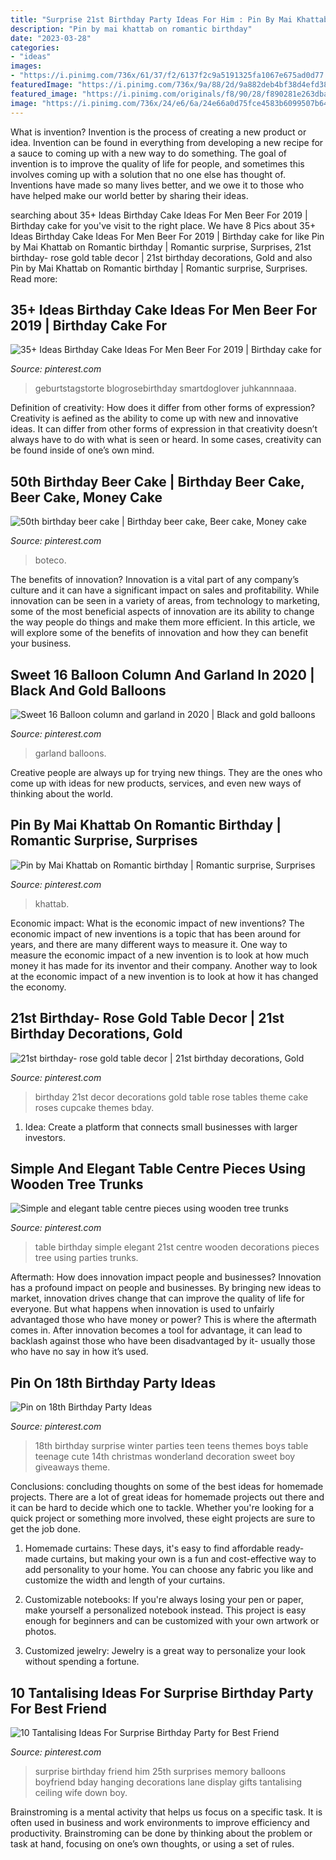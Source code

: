 ```yaml
---
title: "Surprise 21st Birthday Party Ideas For Him : Pin By Mai Khattab On Romantic Birthday"
description: "Pin by mai khattab on romantic birthday"
date: "2023-03-28"
categories:
- "ideas"
images:
- "https://i.pinimg.com/736x/61/37/f2/6137f2c9a5191325fa1067e675ad0d77.jpg"
featuredImage: "https://i.pinimg.com/736x/9a/88/2d/9a882deb4bf38d4efd383277adcbc698.jpg"
featured_image: "https://i.pinimg.com/originals/f8/90/28/f890281e263dba18b2f8aa3291760b66.jpg"
image: "https://i.pinimg.com/736x/24/e6/6a/24e66a0d75fce4583b6099507b64851a.jpg"
---
```



What is invention?
Invention is the process of creating a new product or idea. Invention can be found in everything from developing a new recipe for a sauce to coming up with a new way to do something. The goal of invention is to improve the quality of life for people, and sometimes this involves coming up with a solution that no one else has thought of. Inventions have made so many lives better, and we owe it to those who have helped make our world better by sharing their ideas.

	

		
searching about 35+ Ideas Birthday Cake Ideas For Men Beer For 2019 | Birthday cake for you've visit to the right place. We have 8 Pics about 35+ Ideas Birthday Cake Ideas For Men Beer For 2019 | Birthday cake for like Pin by Mai Khattab on Romantic birthday | Romantic surprise, Surprises, 21st birthday- rose gold table decor | 21st birthday decorations, Gold and also Pin by Mai Khattab on Romantic birthday | Romantic surprise, Surprises. Read more:
		
    
## 35+ Ideas Birthday Cake Ideas For Men Beer For 2019 | Birthday Cake For

<img loading=lazy src="https://i.pinimg.com/736x/27/2e/e8/272ee893e404f640c91f3f357d1088e5.jpg" onerror="this.onerror=null;this.src='https://tse4.mm.bing.net/th?id=OIP.vcx3yKB3uzWYprInILKLxQAAAA&amp;pid=15.1';" alt="35+ Ideas Birthday Cake Ideas For Men Beer For 2019 | Birthday cake for">

_Source: pinterest.com_

>geburtstagstorte blogrosebirthday smartdoglover juhkannnaaa. 

	

Definition of creativity: How does it differ from other forms of expression?
Creativity is aefined as the ability to come up with new and innovative ideas. It can differ from other forms of expression in that creativity doesn’t always have to do with what is seen or heard. In some cases, creativity can be found inside of one’s own mind.

    
## 50th Birthday Beer Cake | Birthday Beer Cake, Beer Cake, Money Cake

<img loading=lazy src="https://i.pinimg.com/originals/f8/90/28/f890281e263dba18b2f8aa3291760b66.jpg" onerror="this.onerror=null;this.src='https://tse4.mm.bing.net/th?id=OIP.hBZ-Na2jESVJJd2reNd34AHaJ4&amp;pid=15.1';" alt="50th birthday beer cake | Birthday beer cake, Beer cake, Money cake">

_Source: pinterest.com_

>boteco. 

	

The benefits of innovation?
Innovation is a vital part of any company’s culture and it can have a significant impact on sales and profitability. While innovation can be seen in a variety of areas, from technology to marketing, some of the most beneficial aspects of innovation are its ability to change the way people do things and make them more efficient. In this article, we will explore some of the benefits of innovation and how they can benefit your business.

    
## Sweet 16 Balloon Column And Garland In 2020 | Black And Gold Balloons

<img loading=lazy src="https://i.pinimg.com/736x/9a/88/2d/9a882deb4bf38d4efd383277adcbc698.jpg" onerror="this.onerror=null;this.src='https://tse3.mm.bing.net/th?id=OIP.r9TkSw07Hw-Z-SR1H9RJagHaJ3&amp;pid=15.1';" alt="Sweet 16 Balloon column and garland in 2020 | Black and gold balloons">

_Source: pinterest.com_

>garland balloons. 

	

Creative people are always up for trying new things. They are the ones who come up with ideas for new products, services, and even new ways of thinking about the world.

    
## Pin By Mai Khattab On Romantic Birthday | Romantic Surprise, Surprises

<img loading=lazy src="https://i.pinimg.com/736x/61/37/f2/6137f2c9a5191325fa1067e675ad0d77.jpg" onerror="this.onerror=null;this.src='https://tse4.mm.bing.net/th?id=OIP.cOI_nK-ueFUYaTUlcA6sMgHaNK&amp;pid=15.1';" alt="Pin by Mai Khattab on Romantic birthday | Romantic surprise, Surprises">

_Source: pinterest.com_

>khattab. 

	

Economic impact: What is the economic impact of new inventions?
The economic impact of new inventions is a topic that has been around for years, and there are many different ways to measure it. One way to measure the economic impact of a new invention is to look at how much money it has made for its inventor and their company. Another way to look at the economic impact of a new invention is to look at how it has changed the economy.

    
## 21st Birthday- Rose Gold Table Decor | 21st Birthday Decorations, Gold

<img loading=lazy src="https://i.pinimg.com/736x/89/1a/7e/891a7ed2aef322d62a8f77893ac5097d.jpg" onerror="this.onerror=null;this.src='https://tse1.mm.bing.net/th?id=OIP.HmXj9jnTP4LVun6YFMEGUQHaNK&amp;pid=15.1';" alt="21st birthday- rose gold table decor | 21st birthday decorations, Gold">

_Source: pinterest.com_

>birthday 21st decor decorations gold table rose tables theme cake roses cupcake themes bday. 

	

1. Idea: Create a platform that connects small businesses with larger investors.

    
## Simple And Elegant Table Centre Pieces Using Wooden Tree Trunks

<img loading=lazy src="https://i.pinimg.com/736x/24/e6/6a/24e66a0d75fce4583b6099507b64851a.jpg" onerror="this.onerror=null;this.src='https://tse1.mm.bing.net/th?id=OIP.Rq92ti2QCPc51WD0R0kmDQHaNK&amp;pid=15.1';" alt="Simple and elegant table centre pieces using wooden tree trunks">

_Source: pinterest.com_

>table birthday simple elegant 21st centre wooden decorations pieces tree using parties trunks. 

	

Aftermath: How does innovation impact people and businesses?
Innovation has a profound impact on people and businesses. By bringing new ideas to market, innovation drives change that can improve the quality of life for everyone. But what happens when innovation is used to unfairly advantaged those who have money or power? This is where the aftermath comes in. After innovation becomes a tool for advantage, it can lead to backlash against those who have been disadvantaged by it- usually those who have no say in how it’s used.

    
## Pin On 18th Birthday Party Ideas

<img loading=lazy src="https://i.pinimg.com/originals/7e/73/a2/7e73a2d319c94ad38ee246e30ecd09c6.jpg" onerror="this.onerror=null;this.src='https://tse2.mm.bing.net/th?id=OIP.hsUApkdxWe2JZlsLdETKnAHaJ3&amp;pid=15.1';" alt="Pin on 18th Birthday Party Ideas">

_Source: pinterest.com_

>18th birthday surprise winter parties teen teens themes boys table teenage cute 14th christmas wonderland decoration sweet boy giveaways theme. 

	

Conclusions: concluding thoughts on some of the best ideas for homemade projects.
There are a lot of great ideas for homemade projects out there and it can be hard to decide which one to tackle. Whether you're looking for a quick project or something more involved, these eight projects are sure to get the job done. 
1. Homemade curtains: These days, it's easy to find affordable ready-made curtains, but making your own is a fun and cost-effective way to add personality to your home. You can choose any fabric you like and customize the width and length of your curtains.

2. Customizable notebooks: If you're always losing your pen or paper, make yourself a personalized notebook instead. This project is easy enough for beginners and can be customized with your own artwork or photos.

3. Customized jewelry: Jewelry is a great way to personalize your look without spending a fortune.

    
## 10 Tantalising Ideas For Surprise Birthday Party For Best Friend

<img loading=lazy src="https://i.pinimg.com/736x/b4/f9/3c/b4f93c1183b3de0e061a8fa4f6bf12ef.jpg" onerror="this.onerror=null;this.src='https://tse3.mm.bing.net/th?id=OIP.5UsdcaNLNIHjukOaimjwcQHaLH&amp;pid=15.1';" alt="10 Tantalising Ideas For Surprise Birthday Party for Best Friend">

_Source: pinterest.com_

>surprise birthday friend him 25th surprises memory balloons boyfriend bday hanging decorations lane display gifts tantalising ceiling wife down boy. 

	

Brainstroming is a mental activity that helps us focus on a specific task. It is often used in business and work environments to improve efficiency and productivity. Brainstroming can be done by thinking about the problem or task at hand, focusing on one’s own thoughts, or using a set of rules.

